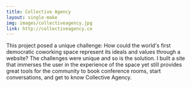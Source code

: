 ```yaml
---
title: Collective Agency
layout: single-make
img: images/collectiveagency.jpg
link: http://collectiveagency.co
---
```

<p>This project posed a unique challenge: How could the world's first democratic coworking space represent its ideals and values through a website? The challenges were unique and so is the solution. I built a site that immerses the user in the experience of the space yet still provides great tools for the community to book conference rooms, start conversations, and get to know Collective Agency.</p>